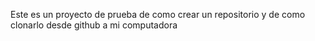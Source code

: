 Este es un proyecto de prueba de como crear un repositorio y de como clonarlo desde github a mi computadora
 


